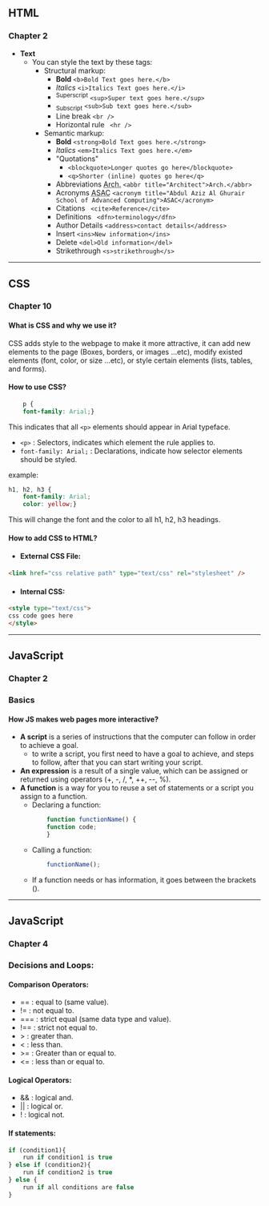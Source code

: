 ## HTML
### Chapter 2
* **Text**
    * You can style the text by these tags:
        * Structural markup:
            * __Bold__ `<b>Bold Text goes here.</b> `
            * _Italics_ `<i>Italics Text goes here.</i> `
            * <sup>Superscript</sup>
            `<sup>Super text goes here.</sup>`
            * <sub>Subscript</sub> 
            `<sub>Sub text goes here.</sub>`
            * Line break ` <br /> `
            * Horizontal rule ` <hr />`
        * Semantic markup:
            * __Bold__ `<strong>Bold Text goes here.</strong> `
            * _Italics_ `<em>Italics Text goes here.</em> `
            * "Quotations"
                * `<blockquote>Longer quotes go here</blockquote>`
                * ` <q>Shorter (inline) quotes go here</q> `
            * Abbreviations <abbr title="Architect">Arch.</abbr> ` <abbr title="Architect">Arch.</abbr> `
            * Acronyms <acronym title="Abdul Aziz Al Ghurair School of Advanced Computing">ASAC</acronym> ` <acronym title="Abdul Aziz Al Ghurair School of Advanced Computing">ASAC</acronym> `
            * Citations ` <cite>Reference</cite>`
            * Definitions ` <dfn>terminology</dfn>`
            * Author Details `<address>contact details</address>`
            * Insert `<ins>New information</ins>`
            * Delete `<del>Old information</del>`
            * Strikethrough `<s>strikethrough</s>`

---
## CSS
### Chapter 10
#### What is CSS and why we use it?
CSS adds style to the webpage to make it more attractive, it can add new elements to the page (Boxes, borders, or images ...etc), modify existed elements (font, color, or size ...etc), or style certain elements (lists, tables, and forms).

#### How to use CSS?
``` CSS
    p {
    font-family: Arial;} 
```
This indicates that all `<p>` elements should appear in Arial typeface.
* `<p>` : Selectors, indicates which element the rule applies to.
* `font-family: Arial;` : Declarations, indicate how selector elements should be styled.

example:
``` CSS
h1, h2, h3 {
    font-family: Arial;
    color: yellow;}
```
This will change the font and the color to all h1, h2, h3 headings.

#### How to add CSS to HTML?
* #### External CSS File:

``` HTML
<link href="css relative path" type="text/css" rel="stylesheet" />
```
* #### Internal CSS:

``` HTML
<style type="text/css">
css code goes here
</style>
```

----

## JavaScript
### Chapter 2
### Basics
#### How JS makes web pages more interactive?

* **A script** is a series of instructions that the computer can follow in order to achieve a goal.
    * to write a script, you first need to have a goal to achieve, and steps to follow, after that you can start writing your script.
* **An expression** is a result of a single value, which can be assigned or returned using operators (+, -, /, *, ++, --, %).
* **A function** is a way for you to reuse a set of statements or a script you assign to a function.
    * Declaring a function:
        ``` JavaScript
            function functionName() {
            function code;
            }
        ```
    * Calling a function:
        ``` JavaScript
            functionName();
        ```
    * If a function needs or has information, it goes between the brackets ().

----
## JavaScript
### Chapter 4
### Decisions and Loops:

#### Comparison Operators:
* == : equal to (same value).
* != : not equal to.
* === : strict equal (same data type and value).
* !== : strict not equal to.
* \> : greater than.
* < : less than.
* \>= : Greater than or equal to.
* <= : less than or equal to.

#### Logical Operators:
* && : logical and.
* \|\| : logical or.
* ! : logical not.

#### If statements:
``` JavaScript
if (condition1){
    run if condition1 is true
} else if (condition2){
    run if condition2 is true
} else {
    run if all conditions are false
}
```
